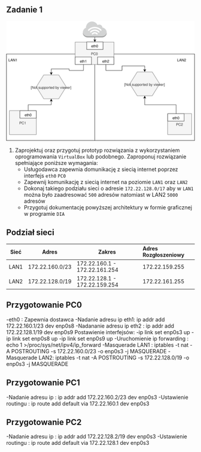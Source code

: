 Zadanie 1
---------

![zadanie 1](zadanie-1.svg)

1. Zaprojektuj oraz przygotuj prototyp rozwiązania z wykorzystaniem oprogramowania ``VirtualBox`` lub podobnego. 
Zaproponuj rozwiązanie spełniające poniższe wymagania:
   * Usługodawca zapewnia domunikację z siecią internet poprzez interfejs ``eth0`` ``PC0``
   * Zapewnij komunikację z siecią internet na poziomie ``LAN1`` oraz ``LAN2``
   * Dokonaj takiego podziału sieci o adresie ``172.22.128.0/17`` aby w ``LAN1`` można było zaadresować ``500`` adresów natomiast w LAN2 ``5000`` adresów    
   * Przygotuj dokumentację powyższej architektury w formie graficznej w programie ``DIA``


  Podział sieci
 --------------
 | Sieć |  Adres   | Zakres | Adres Rozgłoszeniowy   | 
 | --------- |-------------|  --------- |:-------------| 
 |LAN1|172.22.160.0/23|172.22.160.1 - 172.22.161.254|172.22.159.255|
 |LAN2|172.22.128.0/19|172.22.128.1 - 172.22.159.254|172.22.161.255|
 
 Przygotowanie PC0
 ----------
 -eth0 : Zapewnia dostawca
 -Nadanie adresu ip eth1: ip addr add 172.22.160.1/23 dev enp0s8
 -Nadananie adresu ip eth2 : ip addr add 172.22.128.1/19 dev enp0s9
 Postawienie interfejsów:
 -ip link set enp0s3 up
 -ip link set enp0s8 up
 -ip link set enp0s9 up
 -Uruchomienie ip forwarding : echo 1 >/proc/sys/net/ipv4/ip_forward
 -Masquerade LAN1 : iptables -t nat -A POSTROUTING -s 172.22.160.0/23 -o enp0s3 -j MASQUERADE
 -Masquerade LAN2: iptables -t nat -A POSTROUTING -s 172.22.128.0/19 -o enp0s3 -j MASQUERADE
 
  Przygotowanie PC1
 ----------
 -Nadanie adresu ip : ip addr add 172.22.160.2/23 dev enp0s3
 -Ustawienie routingu : ip route add default via 172.22.160.1 dev enp0s3
 
   Przygotowanie PC2
 ----------
 
 -Nadanie adresu ip : ip addr add 172.22.128.2/19 dev enp0s3
 -Ustawienie routingu : ip route add default via 172.22.128.1 dev enp0s3
 
